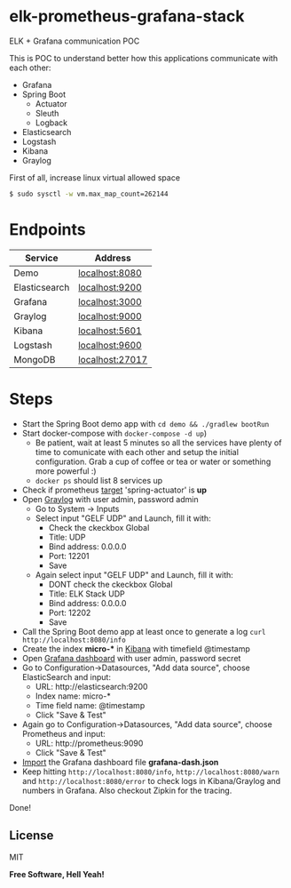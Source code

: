 # elk-prometheus-grafana-stack

ELK + Grafana communication POC

This is POC to understand better how this applications communicate with each other:

- Grafana
- Spring Boot
  - Actuator
  - Sleuth
  - Logback
- Elasticsearch
- Logstash
- Kibana
- Graylog

First of all, increase linux virtual allowed space

```sh
$ sudo sysctl -w vm.max_map_count=262144
```

# Endpoints

| Service       | Address                                   |
| ------------- | ----------------------------------------- |
| Demo          | [localhost:8080](http://localhost:8080)   |
| Elasticsearch | [localhost:9200](http://localhost:9200)   |
| Grafana       | [localhost:3000](http://localhost:3000)   |
| Graylog       | [localhost:9000](http://localhost:9000)   |
| Kibana        | [localhost:5601](http://localhost:5601)   |
| Logstash      | [localhost:9600](http://localhost:9600)   |
| MongoDB       | [localhost:27017](http://localhost:27017) |

# Steps

- Start the Spring Boot demo app with `cd demo && ./gradlew bootRun`
- Start docker-compose with `docker-compose -d up`)
  - Be patient, wait at least 5 minutes so all the services have plenty of time to comunicate with each other and setup the initial configuration. Grab a cup of coffee or tea or water or something more powerful :)
  - `docker ps` should list 8 services up
- Check if prometheus [target](http://localhost:9090/targets) 'spring-actuator' is **up**
- Open [Graylog](http://localhost:9000) with user admin, password admin
  - Go to System -> Inputs
  - Select input "GELF UDP" and Launch, fill it with:
    - Check the ckeckbox Global
    - Title: UDP
    - Bind address: 0.0.0.0
    - Port: 12201
    - Save
  - Again select input "GELF UDP" and Launch, fill it with:
    - DONT check the ckeckbox Global
    - Title: ELK Stack UDP
    - Bind address: 0.0.0.0
    - Port: 12202
    - Save
- Call the Spring Boot demo app at least once to generate a log `curl http://localhost:8080/info`
- Create the index **micro-\*** in [Kibana](http://localhost:5601/app/kibana#/management/kibana/indices) with timefield @timestamp
- Open [Grafana dashboard](http://localhost:3000) with user admin, password secret
- Go to Configuration->Datasources, "Add data source", choose ElasticSearch and input:
  - URL: http://elasticsearch:9200
  - Index name: micro-\*
  - Time field name: @timestamp
  - Click "Save & Test"
- Again go to Configuration->Datasources, "Add data source", choose Prometheus and input:
  - URL: http://prometheus:9090
  - Click "Save & Test"
- [Import](http://localhost:3000/dashboard/import) the Grafana dashboard file **grafana-dash.json**
- Keep hitting `http://localhost:8080/info`, `http://localhost:8080/warn` and `http://localhost:8080/error` to check logs in Kibana/Graylog and numbers in Grafana. Also checkout Zipkin for the tracing.

Done!

## License

MIT

**Free Software, Hell Yeah!**

